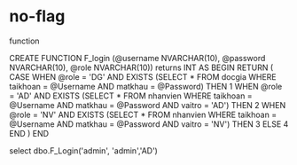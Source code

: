 # no-flag

function

CREATE FUNCTION F_login (@username NVARCHAR(10),
                         @password NVARCHAR(10),
                         @role     NVARCHAR(10))
returns INT
AS
  BEGIN
      RETURN ( CASE
                 WHEN @role = 'DG'
                      AND EXISTS (SELECT *
                                  FROM   docgia
                                  WHERE  taikhoan = @Username
                                         AND matkhau = @Password) THEN 1
                 WHEN @role = 'AD'
                      AND EXISTS (SELECT *
                                  FROM   nhanvien
                                  WHERE  taikhoan = @Username
                                         AND matkhau = @Password
                                         AND vaitro = 'AD') THEN 2
                 WHEN @role = 'NV'
                      AND EXISTS (SELECT *
                                  FROM   nhanvien
                                  WHERE  taikhoan = @Username
                                         AND matkhau = @Password
                                         AND vaitro = 'NV') THEN 3
                 ELSE 4
               END )
  END
  
select dbo.F_Login('admin', 'admin','AD')
